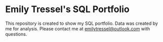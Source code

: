 # Emily Tressel's SQL Portfolio
This repository is created to show my SQL portfolio. Data was created by me for analysis.
Please contact me at emilytressel@outlook.com with questions. 
